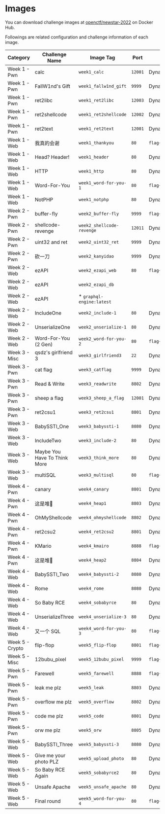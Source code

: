 # Images

You can download challenge images at [openctf/newstar-2022](https://hub.docker.com/r/openctf/newstar-2022) on Docker Hub.

Followings are related configuration and challenge information of each image.

| Category        | Challenge Name               | Image Tag                 | Port    | Flag                                               |
|-----------------|------------------------------|---------------------------|---------|----------------------------------------------------|
| Week 1 - Pwn    | calc                         | `week1_calc`              | `12001` | Dynamic                                            |
| Week 1 - Pwn    | FallW1nd's Gift              | `week1_fallw1nd_gift`     | `9999`  | Dynamic                                            |
| Week 1 - Pwn    | ret2libc                     | `week1_ret2libc`          | `12003` | Dynamic                                            |
| Week 1 - Pwn    | ret2shellcode                | `week1_ret2shellcode`     | `12002` | Dynamic                                            |
| Week 1 - Pwn    | ret2text                     | `week1_ret2text`          | `12001` | Dynamic                                            |
| Week 1 - Web    | 我真的会谢                   | `week1_thankyou`          | `80`    | `flag{Th1s_Is_s000_e4sy_d0_y00u_th1nk_so?}`        |
| Week 1 - Web    | Head? Header!                | `week1_header`            | `80`    | Dynamic                                            |
| Week 1 - Web    | HTTP                         | `week1_http`              | `80`    | Dynamic                                            |
| Week 1 - Web    | Word-For-You                 | `week1_word-for-you-1`    | `80`    | `flag{Th1s_is_0_simp1e_S0L_test}`                  |
| Week 1 - Web    | NotPHP                       | `week1_notphp`            | `80`    | Dynamic                                            |
| Week 2 - Pwn    | buffer-fly                   | `week2_buffer-fly`        | `9999`  | `flag{b3c0me_4_butt3rf1y}`                         |
| Week 2 - Pwn    | shellcode-revenge            | `week2_shellcode-revenge` | `12011` | Dynamic                                            |
| Week 2 - Pwn    | uint32 and ret               | `week2_uint32_ret`        | `9999`  | Dynamic                                            |
| Week 2 - Pwn    | 砍一刀                       | `week2_kanyidao`          | `9999`  | Dynamic                                            |
| Week 2 - Web    | ezAPI                        | `week2_ezapi_web`         | `80`    | `flag{4a902c8e-a8b5-ecfb-bee3-d6419865647c}`       |
| Week 2 - Web    | ezAPI                        | `week2_ezapi_db`          |         |                                                    |
| Week 2 - Web    | ezAPI                        | * `graphql-engine:latest` |         |                                                    |
| Week 2 - Web    | IncludeOne                   | `week2_include-1`         | `80`    | Dynamic                                            |
| Week 2 - Web    | UnserializeOne               | `week2_unserialize-1`     | `80`    | Dynamic                                            |
| Week 2 - Web    | Word-For-You (2 Gen)         | `week2_word-for-you-2`    | `80`    | `flag{Ju4t_m2ke_some_err0rs}`                      |
| Week 3 - Misc   | qsdz's girlfriend 3          | `week3_girlfriend3`       | `22`    | Dynamic                                            |
| Week 3 - Pwn    | cat flag                     | `week3_catflag`           | `9999`  | Dynamic                                            |
| Week 3 - Pwn    | Read & Write                 | `week3_readwrite`         | `8802`  | Dynamic                                            |
| Week 3 - Pwn    | sheep a flag                 | `week3_sheep_a_flag`      | `12001` | Dynamic                                            |
| Week 3 - Pwn    | ret2csu1                     | `week3_ret2csu1`          | `8801`  | Dynamic                                            |
| Week 3 - Web    | BabySSTI_One                 | `week3_babyssti-1`        | `8080`  | Dynamic                                            |
| Week 3 - Web    | IncludeTwo                   | `week3_include-2`         | `80`    | Dynamic                                            |
| Week 3 - Web    | Maybe You Have To Think More | `week3_think_more`        | `80`    | Dynamic                                            |
| Week 3 - Web    | multiSQL                     | `week3_multisql`          | `80`    | `flag{Ju3t_use_mo2e_t2en_0ne_SQL}`                 |
| Week 4 - Pwn    | canary                       | `week4_canary`            | `8801`  | Dynamic                                            |
| Week 4 - Pwn    | 这是堆🐴                   | `week4_heap1`             | `8803`  | Dynamic                                            |
| Week 4 - Pwn    | OhMyShellcode                | `week4_ohmyshellcode`     | `8802`  | Dynamic                                            |
| Week 4 - Pwn    | ret2csu2                     | `week4_ret2csu2`          | `8801`  | Dynamic                                            |
| Week 4 - Pwn    | KMario                       | `week4_kmairo`            | `8888`  | `flag{Mario_int0_th3_pip3_6ad0973b66df}`           |
| Week 4 - Pwn    | 这是堆🐎                   | `week4_heap2`             | `8804`  | Dynamic                                            |
| Week 4 - Web    | BabySSTI_Two                 | `week4_babyssti-2`        | `8080`  | Dynamic                                            |
| Week 4 - Web    | Rome                         | `week4_rome`              | `8080`  | Dynamic                                            |
| Week 4 - Web    | So Baby RCE                  | `week4_sobabyrce`         | `80`    | Dynamic                                            |
| Week 4 - Web    | UnserializeThree             | `week4_unserialize-3`     | `80`    | Dynamic                                            |
| Week 4 - Web    | 又一个 SQL                   | `week4_word-for-you-3`    | `80`    | `flag{We_0nly_have_2wo_choices}`                   |
| Week 5 - Crypto | flip-flop                    | `week5_flip-flop`         | `8801`  | `flag{filp_the_word!!!!!!!!}`                      |
| Week 5 - Misc   | 12bubu_pixel                 | `week5_12bubu_pixel`      | `9999`  | `flag{how_about_ansi_and_running_pixel}`           |
| Week 5 - Pwn    | Farewell                     | `week5_farewell`          | `8888`  | `flag{Monit0r_is_intended&thx_4_playing_my_chals}` |
| Week 5 - Pwn    | leak me plz                  | `week5_leak`              | `8803`  | Dynamic                                            |
| Week 5 - Pwn    | overflow me plz              | `week5_overflow`          | `8802`  | Dynamic                                            |
| Week 5 - Pwn    | code me plz                  | `week5_code`              | `8801`  | Dynamic                                            |
| Week 5 - Pwn    | orw me plz                   | `week5_orw`               | `8805`  | Dynamic                                            |
| Week 5 - Web    | BabySSTI_Three               | `week5_babyssti-3`        | `8080`  | Dynamic                                            |
| Week 5 - Web    | Give me your photo PLZ       | `week5_upload_photo`      | `80`    | Dynamic                                            |
| Week 5 - Web    | So Baby RCE Again            | `week5_sobabyrce2`        | `80`    | Dynamic                                            |
| Week 5 - Web    | Unsafe Apache                | `week5_unsafe_apache`     | `80`    | Dynamic                                            |
| Week 5 - Web    | Final round                  | `week5_word-for-you-4`    | `80`    | `flag{Ju2t_let_me_s1eep_f0r_a_whi1e}`              |
